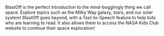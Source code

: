 BlastOff is the perfect introduction to the mind-bogglingly thing we call space.
Explore topics such as the Milky Way galaxy, stars, and our solar system!
BlastOff goes beyond, with a Text-to-Speech feature to help kids who are learning
to read. It also allows them to access the NASA Kids Club website to continue their space exploration!


